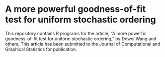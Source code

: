# A more powerful goodness-of-fit test for uniform stochastic ordering
This repository contains R programs for the article, “A more powerful goodness-of-fit test for uniform stochastic ordering,” by Dewei Wang and others. This article has been submitted to the Journal of Computational and Graphical Statistics for publication.
